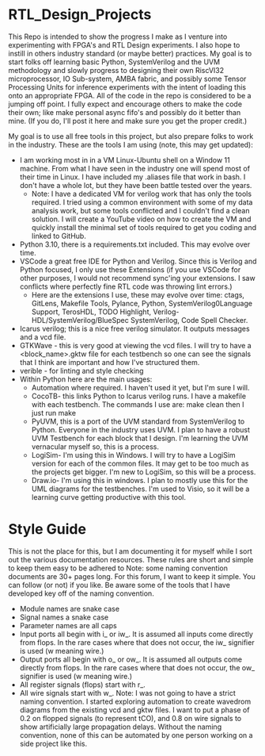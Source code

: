 # RTL_Design_Projects
This Repo is intended to show the progress I make as I venture into experimenting with FPGA's and  RTL Design experiments. I also hope to instill in others industry standard (or maybe better) practices. My goal is to start folks off learning basic Python, SystemVerilog and the UVM methodology and slowly progress to designing their own RiscVI32 microprocessor, IO Sub-system, AMBA fabric, and possibly some Tensor Processing Units for inference experiments with the intent of loading this onto an appropriate FPGA. All of the code in the repo is considered to be a jumping off point. I fully expect and encourage others to make the code their own; like make personal async fifo's and possibly do it better than mine. (If you do, I'll post it here and make sure you get the proper credit.)

My goal is to use all free tools in this project, but also prepare folks to work in the industry. These are the tools I am using (note, this may get updated):
- I am working most in in a VM Linux-Ubuntu shell on a Window 11 machine. From what I have seen in the industry one will spend most of their time in Linux. I have included my .aliases file that work in bash. I don't have a whole lot, but they have been battle tested over the years.
    - Note: I have a dedicated VM for verilog work that has only the tools required. I tried using a common environment with some of my data analysis work, but some tools conflicted and I couldn't find a clean solution. I will create a YouTube video on how to create the VM and quickly install the minimal set of tools required to get you coding and linked to GitHub.
- Python 3.10, there is a requirements.txt included. This may evolve over time.
- VSCode a great free IDE for Python and Verilog. Since this is Verilog and Python focused, I only use these Extensions (if you use VSCode for other purposes, I would not recommend sync'ing your extensions. I saw conflicts where perfectly fine RTL code was throwing lint errors.)
    - Here are the extensions I use, these may evolve over time: ctags, GitLens, Makefile Tools, Pylance, Python, SystemVerilog0Language Support, TerosHDL, TODO Highlight, Verilog-HDL/SystemVerilog/BlueSpec SystemVerilog, Code Spell Checker.
- Icarus verilog; this is a nice free verilog simulator. It outputs messages and a vcd file.
- GTKWave - this is very good at viewing the vcd files. I will try to have a <block_name>.gktw file for each testbench so one can see the signals that I think are important and how I've structured them.
- verible - for linting and style checking
- Within Python here are the main usages:
    - Automation where required. I haven't used it yet, but I'm sure I will.
    - CocoTB- this links Python to Icarus verilog runs. I have a makefile with each testbench. The commands I use are: make clean then I just run make
    - PyUVM, this is a port of the UVM standard from SystemVerilog to Python. Everyone in the industry uses UVM. I plan to have a robust UVM Testbench for each block that I design. I'm learning the UVM vernacular myself so, this is a process.
    - LogiSim- I'm using this in Windows. I will try to have a LogiSim version for each of the common files. It may get to be too much as the projects get bigger. I'm new to LogiSim, so this will be a process.
    - Draw.io- I'm using this in windows. I plan to mostly use this for the UML diagrams for the testbenches. I'm used to Visio, so it will be a learning curve getting productive with this tool.

# Style Guide
This is not the place for this, but I am documenting it for myself while I sort out the various documentation resources. These rules are short and simple to keep them easy to be adhered to Note: some naming convention documents are 30+ pages long. For this forum, I want to keep it simple. You can follow (or not) if you like. Be aware some of the tools that I have developed key off of the naming convention.
- Module names are snake case
- Signal names a snake case
- Parameter names are all caps
- Input ports all begin with i_ or iw_. It is assumed all inputs come directly from flops. In the rare cases where that does not occur, the iw_ signifier is used (w meaning wire.)
- Output ports all begin with o_ or ow_. It is assumed all outputs come directly from flops. In the rare cases where that does not occur, the ow_ signifier is used (w meaning wire.)
- All register signals (flops) start with r_.
- All wire signals start with w_.
Note: I was not going to have a strict naming convention. I started exploring automation to create wavedrom diagrams from the existing vcd and gktw files. I want to put a phase of 0.2 on flopped signals (to represent tCO), and 0.8 on wire signals to show artificially large propagation delays. Without the naming convention, none of this can be automated by one person working on a side project like this.

